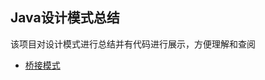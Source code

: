## Java设计模式总结

该项目对设计模式进行总结并有代码进行展示，方便理解和查阅

- [桥接模式](https://github.com/xueshanshan/JavaDesignPatterns/tree/master/app/src/main/java/com/star/design_patterns/bridging_mode)